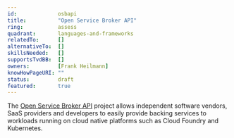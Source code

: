 ```yaml
---
id:				osbapi
title:      	"Open Service Broker API"
ring:       	assess
quadrant:   	languages-and-frameworks
relatedTo:		[]
alternativeTo:	[]
skillsNeeded:	[]
supportsTvdBB:	[]
owners:         [Frank Heilmann] 
knowHowPageURI:	""  
status:			draft
featured:       true
---
```


The [Open Service Broker API](https://www.openservicebrokerapi.org/) project allows independent software vendors, SaaS providers and developers to easily provide backing services to workloads running on cloud native platforms such as Cloud Foundry and Kubernetes. 